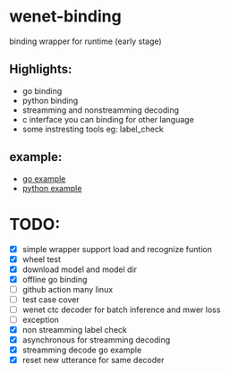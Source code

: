 # wenet-binding
binding wrapper for runtime (early stage)

## Highlights:

* go binding
* python binding
* streamming and nonstreamming decoding
* c interface you can binding for other language
* some instresting tools eg: label_check

## example:
- [go example](go/README.md)
- [python example](python/README.md) 

# TODO:
- [x] simple wrapper support load and recognize funtion
- [x] wheel test
- [x] download model and model dir
- [x] offline go binding
- [ ] github action many linux
- [ ] test case cover 
- [ ] wenet ctc decoder for batch inference and mwer loss
- [ ] exception
- [x] non streamming label check
- [x] asynchronous for streamming decoding
- [x] streamming decode go example
- [x] reset new utterance for same decoder
